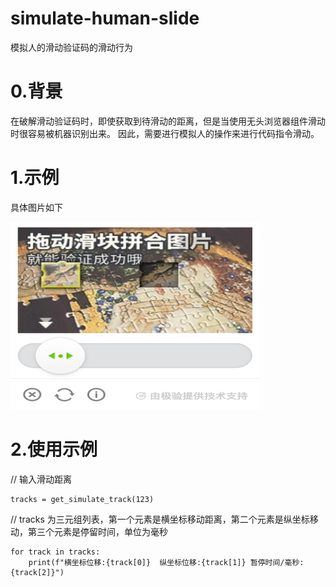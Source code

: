# simulate-human-slide
模拟人的滑动验证码的滑动行为

# 0.背景
在破解滑动验证码时，即使获取到待滑动的距离，但是当使用无头浏览器组件滑动时很容易被机器识别出来。
因此，需要进行模拟人的操作来进行代码指令滑动。

# 1.示例
具体图片如下

<img alt="img.png" height="300" src="img.png" width="400"/>

# 2.使用示例

// 输入滑动距离

    tracks = get_simulate_track(123)


// tracks 为三元组列表，第一个元素是横坐标移动距离，第二个元素是纵坐标移动，第三个元素是停留时间，单位为毫秒

    for track in tracks:
        print(f"横坐标位移:{track[0]}  纵坐标位移:{track[1]} 暂停时间/毫秒:{track[2]}")
